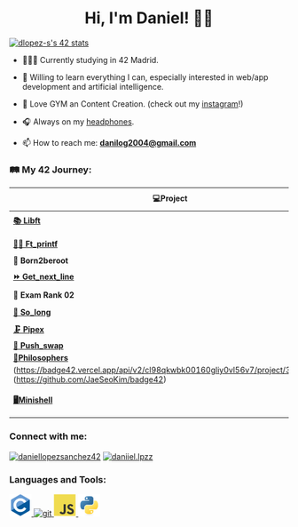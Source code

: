 <h1 align="center">Hi, I'm Daniel! 👋🏼</h1>

[![dlopez-s's 42 stats](https://badge42.vercel.app/api/v2/cl98qkwbk00160gliy0vl56v7/stats?cursusId=21&coalitionId=66)](https://github.com/JaeSeoKim/badge42)

- 👨🏽‍💻 Currently studying in 42 Madrid.

- 🧠 Willing to learn everything I can, especially interested in web/app development and artificial intelligence.

- 🔱 Love GYM an Content Creation. (check out my [instagram](https://www.instagram.com/daniiel.lpzz/)!)

- 🎧 Always on my [headphones](https://open.spotify.com/user/danilog2004?si=747980df34604ae8).

- 📫 How to reach me: **danilog2004@gmail.com**



### 🛤 My 42 Journey:
| 💻Project | 💯Score | 📝Documentation |
|------|-------|------------------|
|[**📚 Libft**](https://github.com/dloopezz/Libft) | [![dlopez-s's 42 Libft Score](https://badge42.vercel.app/api/v2/cl98qkwbk00160gliy0vl56v7/project/2779635)](https://github.com/JaeSeoKim/badge42)   | [Libft Documentation](https://lopezz.notion.site/Libft-1bf9895b15d1483e9b1e65f5ad772ad1) |
| [**✍🏼 Ft_printf**](https://github.com/dloopezz/ft_printf) | [![dlopez-s's 42 ft_printf Score](https://badge42.vercel.app/api/v2/cl98qkwbk00160gliy0vl56v7/project/2818654)](https://github.com/JaeSeoKim/badge42)| [Ft_printf Documentation](https://lopezz.notion.site/ft_printf-9c630cb251fd44e68da75dc26f0b65bb) |
| **🤖 Born2beroot** | [![dlopez-s's 42 Born2beroot Score](https://badge42.vercel.app/api/v2/cl98qkwbk00160gliy0vl56v7/project/2823239)](https://github.com/JaeSeoKim/badge42)| - |
| [**⏩ Get_next_line**](https://github.com/dloopezz/get_next_line) | [![dlopez-s's 42 get_next_line Score](https://badge42.vercel.app/api/v2/cl98qkwbk00160gliy0vl56v7/project/2823240)](https://github.com/JaeSeoKim/badge42)| [Get_next_line Documentation](https://lopezz.notion.site/get_next_line-795c53c62f364747a4efa9ede06659be) |
| **📝 Exam Rank 02** | [![dlopez-s's 42 Exam Rank 02 Score](https://badge42.vercel.app/api/v2/cl98qkwbk00160gliy0vl56v7/project/2914437)](https://github.com/JaeSeoKim/badge42) | - |
| [**👾 So_long**](https://github.com/dloopezz/so_long) | [![dlopez-s's 42 so_long Score](https://badge42.vercel.app/api/v2/cl98qkwbk00160gliy0vl56v7/project/2875212)](https://github.com/JaeSeoKim/badge42)| [So_long Documentation](https://lopezz.notion.site/so_long-f7b775ca98cc46e789135916332fb45c) |
| [**🗜 Pipex**](https://github.com/dloopezz/pipex) | [![dlopez-s's 42 pipex Score](https://badge42.vercel.app/api/v2/cl98qkwbk00160gliy0vl56v7/project/2998481)](https://github.com/JaeSeoKim/badge42) | - |
| [**🔢 Push_swap**](https://github.com/dloopezz/push_swap) | [![dlopez-s's 42 push_swap Score](https://badge42.vercel.app/api/v2/cl98qkwbk00160gliy0vl56v7/project/3045224)](https://github.com/JaeSeoKim/badge42) | - |
| [**🍴Philosophers**](https://github.com/dloopezz/Philosophers) | [![dlopez-s's 42 Philosophers Score]
(https://badge42.vercel.app/api/v2/cl98qkwbk00160gliy0vl56v7/project/3081459)](https://github.com/JaeSeoKim/badge42) | - |
| [**🖥Minishell**](https://github.com/dloopezz/minishell) | [![dlopez-s's 42 Philosophers Score]([![dlopez-s's 42 minishell Score](https://badge42.vercel.app/api/v2/cl98qkwbk00160gliy0vl56v7/project/3181966)](https://github.com/JaeSeoKim/badge42))](https://github.com/JaeSeoKim/badge42) | - |

<h3 align="left">Connect with me:</h3>
<p align="left">
<a href="https://linkedin.com/in/daniellopezsanchez42" target="blank"><img align="center" src="https://raw.githubusercontent.com/rahuldkjain/github-profile-readme-generator/master/src/images/icons/Social/linked-in-alt.svg" alt="daniellopezsanchez42" height="30" width="40" /></a>
<a href="https://instagram.com/daniiel.lpzz" target="blank"><img align="center" src="https://raw.githubusercontent.com/rahuldkjain/github-profile-readme-generator/master/src/images/icons/Social/instagram.svg" alt="daniiel.lpzz" height="30" width="40" /></a>
</p>

<h3 align="left">Languages and Tools:</h3>
<p align="left"> <a href="https://www.cprogramming.com/" target="_blank" rel="noreferrer"> <img src="https://raw.githubusercontent.com/devicons/devicon/master/icons/c/c-original.svg" alt="c" width="40" height="40"/> </a> <a href="https://git-scm.com/" target="_blank" rel="noreferrer"> <img src="https://www.vectorlogo.zone/logos/git-scm/git-scm-icon.svg" alt="git" width="40" height="40"/> </a> <a href="https://developer.mozilla.org/en-US/docs/Web/JavaScript" target="_blank" rel="noreferrer"> <img src="https://raw.githubusercontent.com/devicons/devicon/master/icons/javascript/javascript-original.svg" alt="javascript" width="40" height="40"/> </a> <a href="https://www.python.org" target="_blank" rel="noreferrer"> <img src="https://raw.githubusercontent.com/devicons/devicon/master/icons/python/python-original.svg" alt="python" width="40" height="40"/> </a> </p>
